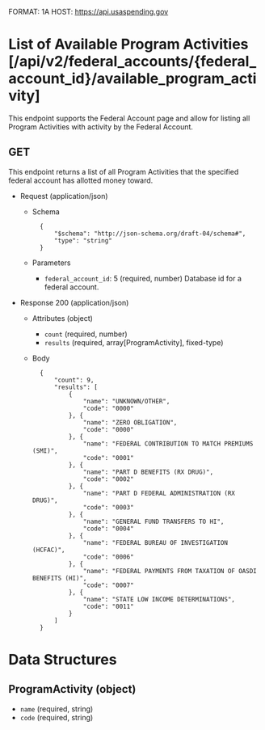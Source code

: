 FORMAT: 1A
HOST: https://api.usaspending.gov

# List of Available Program Activities [/api/v2/federal_accounts/{federal_account_id}/available_program_activity]

This endpoint supports the Federal Account page and allow for listing all Program Activities with activity by the Federal Account.

## GET

This endpoint returns a list of all Program Activities that the specified federal account has allotted money toward.

+ Request (application/json)
    + Schema

            {
                "$schema": "http://json-schema.org/draft-04/schema#",
                "type": "string"
            }

    + Parameters
        + `federal_account_id`: 5 (required, number)
            Database id for a federal account.

+ Response 200 (application/json)
    + Attributes (object)
        + `count` (required, number)
        + `results` (required, array[ProgramActivity], fixed-type)
    + Body

            {
                "count": 9,
                "results": [
                    {
                        "name": "UNKNOWN/OTHER",
                        "code": "0000"
                    }, {
                        "name": "ZERO OBLIGATION",
                        "code": "0000"
                    }, {
                        "name": "FEDERAL CONTRIBUTION TO MATCH PREMIUMS (SMI)",
                        "code": "0001"
                    }, {
                        "name": "PART D BENEFITS (RX DRUG)",
                        "code": "0002"
                    }, {
                        "name": "PART D FEDERAL ADMINISTRATION (RX DRUG)",
                        "code": "0003"
                    }, {
                        "name": "GENERAL FUND TRANSFERS TO HI",
                        "code": "0004"
                    }, {
                        "name": "FEDERAL BUREAU OF INVESTIGATION (HCFAC)",
                        "code": "0006"
                    }, {
                        "name": "FEDERAL PAYMENTS FROM TAXATION OF OASDI BENEFITS (HI)",
                        "code": "0007"
                    }, {
                        "name": "STATE LOW INCOME DETERMINATIONS",
                        "code": "0011"
                    }
                ]
            }

# Data Structures

## ProgramActivity (object)
+ `name` (required, string)
+ `code` (required, string)
